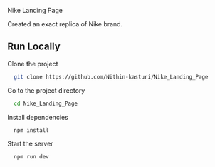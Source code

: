 
Nike Landing Page

Created an exact replica of Nike brand.

## Run Locally

Clone the project

```bash
  git clone https://github.com/Nithin-kasturi/Nike_Landing_Page
```

Go to the project directory

```bash
  cd Nike_Landing_Page
```

Install dependencies

```bash
  npm install
```

Start the server

```bash
  npm run dev
```

